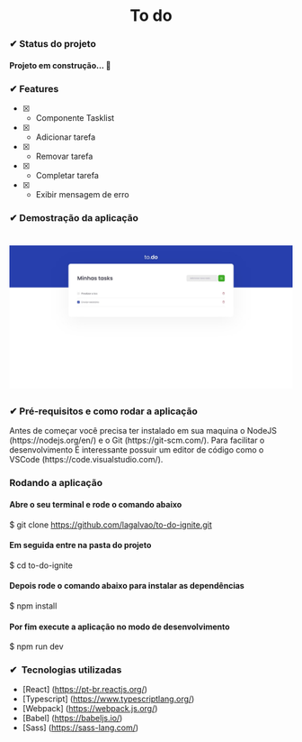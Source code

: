 <h1 align="center">To do</h1>

<h3>✔ Status do projeto</h3>
<h4>Projeto em construção... 🧱</h4>

### ✔ Features

- [x] - Componente Tasklist
- [x] - Adicionar tarefa
- [x] - Removar tarefa
- [x] - Completar tarefa
- [x] - Exibir mensagem de erro

<h3>✔ Demostração da aplicação</h3>
<h1 align="center">
  <img alt="Joke" src="./src/assets/demonstracao.jpeg" />
</h1>

<h3>✔ Pré-requisitos e como rodar a aplicação</h3>
<p>Antes de começar você precisa ter instalado em sua maquina o NodeJS (https://nodejs.org/en/) e o Git (https://git-scm.com/).
Para facilitar o desenvolvimento É interessante possuir um editor de código como o VSCode (https://code.visualstudio.com/).</p>

### Rodando a aplicação

#### Abre o seu terminal e rode o comando abaixo

$ git clone https://github.com/lagalvao/to-do-ignite.git

#### Em seguida entre na pasta do projeto

$ cd to-do-ignite

#### Depois rode o comando abaixo para instalar as dependências

$ npm install

#### Por fim execute a aplicação no modo de desenvolvimento

$ npm run dev

### ✔  Tecnologias utilizadas

- [React] (https://pt-br.reactjs.org/)
- [Typescript] (https://www.typescriptlang.org/)
- [Webpack] (https://webpack.js.org/)
- [Babel] (https://babeljs.io/)
- [Sass] (https://sass-lang.com/)
